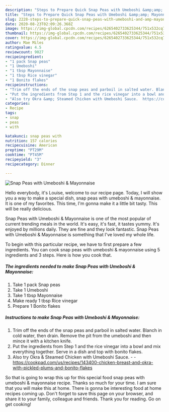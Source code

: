 ```yaml
---
description: "Steps to Prepare Quick Snap Peas with Umeboshi &amp;amp; Mayonnaise"
title: "Steps to Prepare Quick Snap Peas with Umeboshi &amp;amp; Mayonnaise"
slug: 2228-steps-to-prepare-quick-snap-peas-with-umeboshi-and-amp-mayonnaise
date: 2020-08-23T02:09:26.368Z
image: https://img-global.cpcdn.com/recipes/6265402733625344/751x532cq70/snap-peas-with-umeboshi-mayonnaise-recipe-main-photo.jpg
thumbnail: https://img-global.cpcdn.com/recipes/6265402733625344/751x532cq70/snap-peas-with-umeboshi-mayonnaise-recipe-main-photo.jpg
cover: https://img-global.cpcdn.com/recipes/6265402733625344/751x532cq70/snap-peas-with-umeboshi-mayonnaise-recipe-main-photo.jpg
author: Mae Miles
ratingvalue: 4.5
reviewcount: 9027
recipeingredient:
- "1 pack Snap peas"
- "1 Umeboshi"
- "1 tbsp Mayonnaise"
- "1 tbsp Rice vinegar"
- "1 Bonito flakes"
recipeinstructions:
- "Trim off the ends of the snap peas and parboil in salted water. Blanch in cold water, then drain. Remove the pit from the umeboshi and then mince it with a kitchen knife."
- "Put the ingredients from Step 1 and the rice vinegar into a bowl and mix everything together. Serve in a dish and top with bonito flakes."
- "Also try Okra &amp; Steamed Chicken with Umeboshi Sauce.  https://cookpad.com/us/recipes/143400-chicken-breast-and-okra-with-pickled-plums-and-bonito-flakes"
categories:
- Recipe
tags:
- snap
- peas
- with

katakunci: snap peas with 
nutrition: 157 calories
recipecuisine: American
preptime: "PT29M"
cooktime: "PT45M"
recipeyield: "3"
recipecategory: Dinner

---
```



![Snap Peas with Umeboshi &amp; Mayonnaise](https://img-global.cpcdn.com/recipes/6265402733625344/751x532cq70/snap-peas-with-umeboshi-mayonnaise-recipe-main-photo.jpg)

Hello everybody, it's Louise, welcome to our recipe page. Today, I will show you a way to make a special dish, snap peas with umeboshi &amp; mayonnaise. It is one of my favorites. This time, I'm gonna make it a little bit tasty. This will be really delicious.



Snap Peas with Umeboshi &amp; Mayonnaise is one of the most popular of current trending meals in the world. It's easy, it's fast, it tastes yummy. It's enjoyed by millions daily. They are fine and they look fantastic. Snap Peas with Umeboshi &amp; Mayonnaise is something that I've loved my whole life.


To begin with this particular recipe, we have to first prepare a few ingredients. You can cook snap peas with umeboshi &amp; mayonnaise using 5 ingredients and 3 steps. Here is how you cook that.

<!--inarticleads1-->

##### The ingredients needed to make Snap Peas with Umeboshi &amp; Mayonnaise:

1. Take 1 pack Snap peas
1. Take 1 Umeboshi
1. Take 1 tbsp Mayonnaise
1. Make ready 1 tbsp Rice vinegar
1. Prepare 1 Bonito flakes




<!--inarticleads2-->

##### Instructions to make Snap Peas with Umeboshi &amp; Mayonnaise:

1. Trim off the ends of the snap peas and parboil in salted water. Blanch in cold water, then drain. Remove the pit from the umeboshi and then mince it with a kitchen knife.
1. Put the ingredients from Step 1 and the rice vinegar into a bowl and mix everything together. Serve in a dish and top with bonito flakes.
1. Also try Okra &amp; Steamed Chicken with Umeboshi Sauce. -  - https://cookpad.com/us/recipes/143400-chicken-breast-and-okra-with-pickled-plums-and-bonito-flakes




So that is going to wrap this up for this special food snap peas with umeboshi &amp; mayonnaise recipe. Thanks so much for your time. I am sure that you will make this at home. There is gonna be interesting food at home recipes coming up. Don't forget to save this page on your browser, and share it to your family, colleague and friends. Thank you for reading. Go on get cooking!
